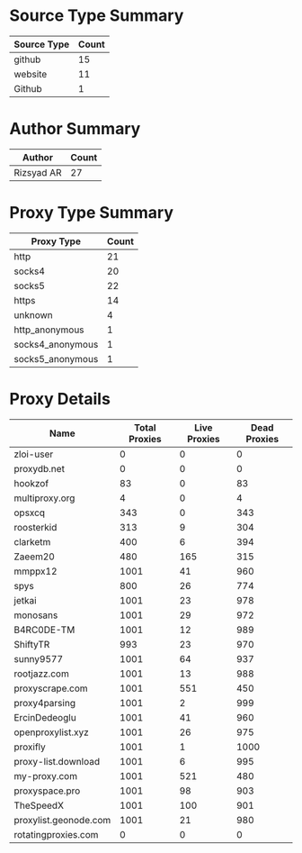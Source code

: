 # Source Type Summary

| Source Type | Count |
|-------------|-------|
| github | 15 |
| website | 11 |
| Github | 1 |


# Author Summary

| Author | Count |
|--------|-------|
| Rizsyad AR | 27 |


# Proxy Type Summary

| Proxy Type | Count |
|------------|-------|
| http | 21 |
| socks4 | 20 |
| socks5 | 22 |
| https | 14 |
| unknown | 4 |
| http_anonymous | 1 |
| socks4_anonymous | 1 |
| socks5_anonymous | 1 |


# Proxy Details

| Name | Total Proxies | Live Proxies | Dead Proxies |
|------|---------------|--------------|---------------|
| zloi-user | 0 | 0 | 0 |
| proxydb.net | 0 | 0 | 0 |
| hookzof | 83 | 0 | 83 |
| multiproxy.org | 4 | 0 | 4 |
| opsxcq | 343 | 0 | 343 |
| roosterkid | 313 | 9 | 304 |
| clarketm | 400 | 6 | 394 |
| Zaeem20 | 480 | 165 | 315 |
| mmppx12 | 1001 | 41 | 960 |
| spys | 800 | 26 | 774 |
| jetkai | 1001 | 23 | 978 |
| monosans | 1001 | 29 | 972 |
| B4RC0DE-TM | 1001 | 12 | 989 |
| ShiftyTR | 993 | 23 | 970 |
| sunny9577 | 1001 | 64 | 937 |
| rootjazz.com | 1001 | 13 | 988 |
| proxyscrape.com | 1001 | 551 | 450 |
| proxy4parsing | 1001 | 2 | 999 |
| ErcinDedeoglu | 1001 | 41 | 960 |
| openproxylist.xyz | 1001 | 26 | 975 |
| proxifly | 1001 | 1 | 1000 |
| proxy-list.download | 1001 | 6 | 995 |
| my-proxy.com | 1001 | 521 | 480 |
| proxyspace.pro | 1001 | 98 | 903 |
| TheSpeedX | 1001 | 100 | 901 |
| proxylist.geonode.com | 1001 | 21 | 980 |
| rotatingproxies.com | 0 | 0 | 0 |

